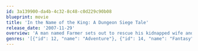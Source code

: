 ```yaml
---
id: 3a139900-da4b-4c32-8c48-c0d229c90b08
blueprint: movie
title: 'In the Name of the King: A Dungeon Siege Tale'
release_date: '2007-11-29'
overview: 'A man named Farmer sets out to rescue his kidnapped wife and avenge the death of his son -- two acts committed by the Krugs, a race of animal-warriors who are controlled by the evil Gallian.'
genres: '[{"id": 12, "name": "Adventure"}, {"id": 14, "name": "Fantasy"}, {"id": 28, "name": "Action"}, {"id": 18, "name": "Drama"}]'
---
```

